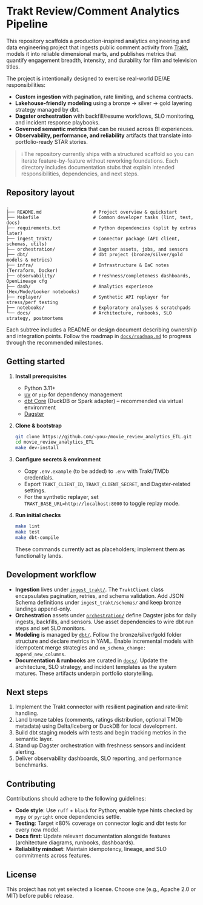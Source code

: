 # Trakt Review/Comment Analytics Pipeline

This repository scaffolds a production-inspired analytics engineering and data engineering project that ingests public comment activity from [Trakt](https://trakt.tv/), models it into reliable dimensional marts, and publishes metrics that quantify engagement breadth, intensity, and durability for film and television titles.

The project is intentionally designed to exercise real-world DE/AE responsibilities:

* **Custom ingestion** with pagination, rate limiting, and schema contracts.
* **Lakehouse-friendly modeling** using a bronze → silver → gold layering strategy managed by dbt.
* **Dagster orchestration** with backfill/resume workflows, SLO monitoring, and incident response playbooks.
* **Governed semantic metrics** that can be reused across BI experiences.
* **Observability, performance, and reliability** artifacts that translate into portfolio-ready STAR stories.

> ℹ️  The repository currently ships with a structured scaffold so you can iterate feature-by-feature without reworking foundations. Each directory includes documentation stubs that explain intended responsibilities, dependencies, and next steps.

## Repository layout

```
.
├── README.md                   # Project overview & quickstart
├── Makefile                    # Common developer tasks (lint, test, docs)
├── requirements.txt            # Python dependencies (split by extras later)
├── ingest_trakt/               # Connector package (API client, schemas, utils)
├── orchestration/              # Dagster assets, jobs, and sensors
├── dbt/                        # dbt project (bronze/silver/gold models & metrics)
├── infra/                      # Infrastructure & IaC notes (Terraform, Docker)
├── observability/              # Freshness/completeness dashboards, OpenLineage cfg
├── dash/                       # Analytics experience (Hex/Mode/Looker notebooks)
├── replayer/                   # Synthetic API replayer for stress/perf testing
├── notebooks/                  # Exploratory analyses & scratchpads
└── docs/                       # Architecture, runbooks, SLO strategy, postmortems
```

Each subtree includes a README or design document describing ownership and integration points. Follow the roadmap in [`docs/roadmap.md`](docs/roadmap.md) to progress through the recommended milestones.

## Getting started

1. **Install prerequisites**
   * Python 3.11+
   * [uv](https://github.com/astral-sh/uv) or `pip` for dependency management
   * [dbt Core](https://docs.getdbt.com/docs/core) (DuckDB or Spark adapter) – recommended via virtual environment
   * [Dagster](https://dagster.io/)

2. **Clone & bootstrap**

   ```bash
   git clone https://github.com/<you>/movie_review_analytics_ETL.git
   cd movie_review_analytics_ETL
   make dev-install
   ```

3. **Configure secrets & environment**
   * Copy `.env.example` (to be added) to `.env` with Trakt/TMDb credentials.
   * Export `TRAKT_CLIENT_ID`, `TRAKT_CLIENT_SECRET`, and Dagster-related settings.
   * For the synthetic replayer, set `TRAKT_BASE_URL=http://localhost:8000` to toggle replay mode.

4. **Run initial checks**

   ```bash
   make lint
   make test
   make dbt-compile
   ```

   These commands currently act as placeholders; implement them as functionality lands.

## Development workflow

* **Ingestion** lives under [`ingest_trakt/`](ingest_trakt/). The `TraktClient` class encapsulates pagination, retries, and schema validation. Add JSON Schema definitions under `ingest_trakt/schemas/` and keep bronze landings append-only.
* **Orchestration** assets under [`orchestration/`](orchestration/) define Dagster jobs for daily ingests, backfills, and sensors. Use asset dependencies to wire dbt run steps and set SLO monitors.
* **Modeling** is managed by [`dbt/`](dbt/). Follow the bronze/silver/gold folder structure and declare metrics in YAML. Enable incremental models with idempotent merge strategies and `on_schema_change: append_new_columns`.
* **Documentation & runbooks** are curated in [`docs/`](docs/). Update the architecture, SLO strategy, and incident templates as the system matures. These artifacts underpin portfolio storytelling.

## Next steps

1. Implement the Trakt connector with resilient pagination and rate-limit handling.
2. Land bronze tables (comments, ratings distribution, optional TMDb metadata) using Delta/Iceberg or DuckDB for local development.
3. Build dbt staging models with tests and begin tracking metrics in the semantic layer.
4. Stand up Dagster orchestration with freshness sensors and incident alerting.
5. Deliver observability dashboards, SLO reporting, and performance benchmarks.

## Contributing

Contributions should adhere to the following guidelines:

* **Code style**: Use `ruff` + `black` for Python; enable type hints checked by `mypy` or `pyright` once dependencies settle.
* **Testing**: Target ≥80% coverage on connector logic and dbt tests for every new model.
* **Docs first**: Update relevant documentation alongside features (architecture diagrams, runbooks, dashboards).
* **Reliability mindset**: Maintain idempotency, lineage, and SLO commitments across features.

## License

This project has not yet selected a license. Choose one (e.g., Apache 2.0 or MIT) before public release.
